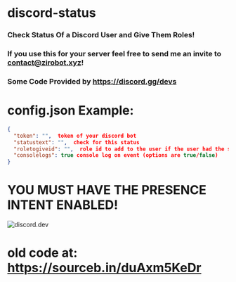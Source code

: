 # discord-status
### Check Status Of a Discord User and Give Them Roles!

### If you use this for your server feel free to send me an invite to contact@zirobot.xyz!

### Some Code Provided by https://discord.gg/devs

# config.json Example:
```json
{
  "token": "",  token of your discord bot
  "statustext": "",  check for this status
  "roletogiveid": "",  role id to add to the user if the user had the statustext
  "consolelogs": true console log on event (options are true/false)
}
```

# YOU MUST HAVE THE PRESENCE INTENT ENABLED!


![discord.dev](https://cdn.discordapp.com/attachments/628197645537771530/843545696245252136/unknown.png)


# old code at: https://sourceb.in/duAxm5KeDr
